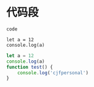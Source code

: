 # 代码段

`code`

```
let a = 12
console.log(a)
```

```javascript
let a = 12
console.log(a)
function test() {
    console.log('cjfpersonal')
}
```